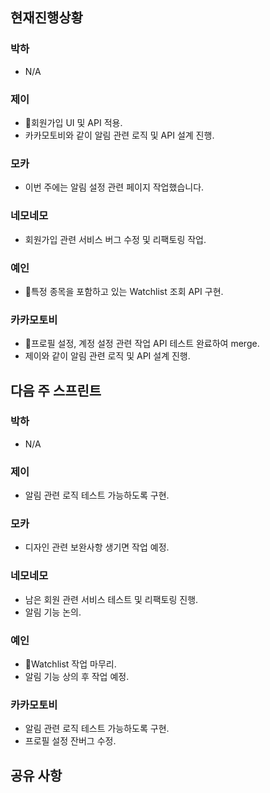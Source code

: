 
## 현재진행상황
### 박하
- N/A
### 제이
- 회원가입 UI 및 API 적용.
- 카카모토비와 같이 알림 관련 로직 및 API 설계 진행.
### 모카
- 이번 주에는 알림 설정 관련 페이지 작업했습니다.
### 네모네모
- 회원가입 관련 서비스 버그 수정 및 리팩토링 작업.
### 예인
- 특정 종목을 포함하고 있는 Watchlist 조회 API 구현.
### 카카모토비
- 프로필 설정, 계정 설정 관련 작업 API 테스트 완료하여 merge.
- 제이와 같이 알림 관련 로직 및 API 설계 진행.

## 다음 주 스프린트
### 박하
- N/A
### 제이
- 알림 관련 로직 테스트 가능하도록 구현.
### 모카
- 디자인 관련 보완사항 생기면 작업 예정.
### 네모네모
- 남은 회원 관련 서비스 테스트 및 리팩토링 진행.
- 알림 기능 논의.
### 예인
- Watchlist 작업 마무리.
- 알림 기능 상의 후 작업 예정.
### 카카모토비
- 알림 관련 로직 테스트 가능하도록 구현.
- 프로필 설정 잔버그 수정.

## 공유 사항

